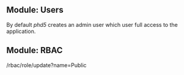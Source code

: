 
Module: Users
-------------

By default *phd5* creates an admin user which user full access to the application.



Module: RBAC
--------

/rbac/role/update?name=Public